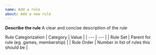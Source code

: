```yaml
---
name: Add a rule
about: Add a new rule
---
```


**Describe the rule**
A clear and concise description of the rule

Rule Categorization
| Category | Value |
| --- | --- |
| Rule Set | Parent for rule (eg. games, membership) |
| Rule Order | Number in list of rules this should be |